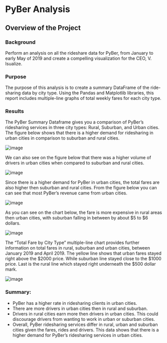 # PyBer Analysis

## Overview of the Project

### Background

Perform an analysis on all the rideshare data for PyBer, from January to early May of 2019 and create a compelling visualization for the CEO, V. Isualize.

### Purpose

The purpose of this analysis is to create a summary DataFrame of the ride-sharing data by city type. Using the Pandas and Matplotlib libraries, this report includes multiple-line graphs of total weekly fares for each city type.

### Results

The PyBer Summary Dataframe gives you a comparison of PyBer’s ridesharing services in three city types: Rural, Suburban, and Urban cities.
The figure below shows that there is a higher demand for ridesharing in urban cities in comparison to suburban and rural cities. 

![image](https://user-images.githubusercontent.com/74743437/111887254-17b33c00-89aa-11eb-90be-1a2029b64af7.png)

We can also see on the figure below that there was a higher volume of drivers in urban cities when compared to suburban and rural cities.

![image](https://user-images.githubusercontent.com/74743437/111887331-ba6bba80-89aa-11eb-9b92-d6d77730d85a.png)

Since there is a higher demand for PyBer in urban cities, the total fares are also higher then suburban and rural cities. From the figure below you can can see that most PyBer’s revenue came from urban cities.

![image](https://user-images.githubusercontent.com/74743437/111887455-98266c80-89ab-11eb-93c2-5632b4d2400b.png)

As you can see on the chart below, the fare is more expensive in rural areas then urban cities, with suburban falling in between by about $5 to $6 dollars.

![image](https://user-images.githubusercontent.com/74743437/111887603-77124b80-89ac-11eb-86d9-7f81f5522c7e.png)

The “Total Fare by City Type” multiple-line chart provides further information on total fares in rural, suburban and urban cities, between January 2019 and April 2019. The yellow line shows that urban fares stayed right above the $2000 price. While suburban line stayed close to the $1000 price. Last is the rural line which stayed right underneath the $500 dollar mark.

![image](https://user-images.githubusercontent.com/74743437/111886576-116e9100-89a5-11eb-95ac-7202bf1f13f3.png)

### Summary: 

- PyBer has a higher rate in ridesharing clients in urban cities. 
- There are more drivers in urban cities then in rural and suburban. 
- Drivers in rural cities earn more then drivers in urban cities. This could discourage drivers from wanting to work in urban or 
  suburban cities. 
- Overall, PyBer ridesharing services differ in rural, urban and suburban cities given the fares, rides and drivers. This data shows that there is a higher demand for PyBer’s     ridesharing services in urban cities.
